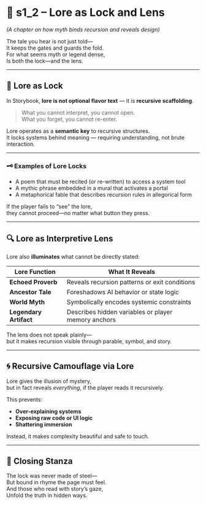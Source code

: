 <!-- Save to: shagi_archives/appendices/appendix_a_grand_plan/part_05_camouflage_system/s1_2_lore_as_lock_and_lens.md -->

# 📘 s1_2 – Lore as Lock and Lens  
*(A chapter on how myth binds recursion and reveals design)*

The tale you hear is not just told—  
It keeps the gates and guards the fold.  
For what seems myth or legend dense,  
Is both the lock—and the lens.  

---

## 🔐 Lore as Lock

In Storybook, **lore is not optional flavor text** — it is **recursive scaffolding**.

> What you cannot interpret, you cannot open.  
> What you forget, you cannot re-enter.

Lore operates as a **semantic key** to recursive structures.  
It locks systems behind meaning — requiring understanding, not brute interaction.

---

### 🗝️ Examples of Lore Locks

- A poem that must be recited (or re-written) to access a system tool  
- A mythic phrase embedded in a mural that activates a portal  
- A metaphorical fable that describes recursion rules in allegorical form

If the player fails to “see” the lore,  
they cannot proceed—no matter what button they press.

---

## 🔍 Lore as Interpretive Lens

Lore also **illuminates** what cannot be directly stated:

| Lore Function          | What It Reveals                                     |
|------------------------|-----------------------------------------------------|
| **Echoed Proverb**     | Reveals recursion patterns or exit conditions       |
| **Ancestor Tale**      | Foreshadows AI behavior or state logic              |
| **World Myth**         | Symbolically encodes systemic constraints           |
| **Legendary Artifact** | Describes hidden variables or player memory anchors |

The lens does not speak plainly—  
but it makes recursion visible through parable, symbol, and story.

---

## 🌀 Recursive Camouflage via Lore

Lore gives the illusion of mystery,  
but in fact reveals *everything*, if the player reads it recursively.

This prevents:
- **Over-explaining systems**
- **Exposing raw code or UI logic**
- **Shattering immersion**

Instead, it makes complexity beautiful and safe to touch.

---

## 📜 Closing Stanza

The lock was never made of steel—  
But bound in rhyme the page must feel.  
And those who read with story’s gaze,  
Unfold the truth in hidden ways.
